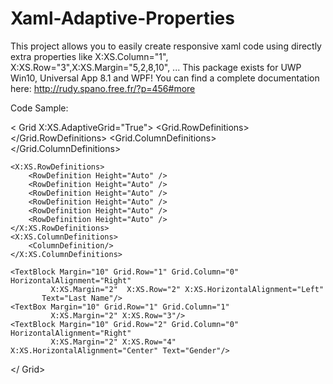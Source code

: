 # Xaml-Adaptive-Properties
This project allows you to easily create responsive xaml code using directly extra properties like X:XS.Column="1", X:XS.Row="3",X:XS.Margin="5,2,8,10", ... This package exists for UWP Win10, Universal App 8.1 and WPF!
You can find a complete documentation here: http://rudy.spano.free.fr/?p=456#more

Code Sample:

< Grid X:XS.AdaptiveGrid="True">
	<Grid.RowDefinitions>
		<RowDefinition Height="Auto" />
		<RowDefinition Height="Auto" />
		<RowDefinition Height="Auto" />
	</Grid.RowDefinitions>
	<Grid.ColumnDefinitions>
		<ColumnDefinition Width="200"/>
		<ColumnDefinition/>
	</Grid.ColumnDefinitions>

	<X:XS.RowDefinitions>
		<RowDefinition Height="Auto" />
		<RowDefinition Height="Auto" />
		<RowDefinition Height="Auto" />
		<RowDefinition Height="Auto" />
		<RowDefinition Height="Auto" />
		<RowDefinition Height="Auto" />
	</X:XS.RowDefinitions>
	<X:XS.ColumnDefinitions>
		<ColumnDefinition/>
	</X:XS.ColumnDefinitions>
	
	<TextBlock Margin="10" Grid.Row="1" Grid.Column="0"  HorizontalAlignment="Right"
			 X:XS.Margin="2"  X:XS.Row="2" X:XS.HorizontalAlignment="Left"
		   Text="Last Name"/>
	<TextBox Margin="10" Grid.Row="1" Grid.Column="1" 
			 X:XS.Margin="2" X:XS.Row="3"/>
	<TextBlock Margin="10" Grid.Row="2" Grid.Column="0"  HorizontalAlignment="Right"
			 X:XS.Margin="2" X:XS.Row="4" X:XS.HorizontalAlignment="Center" Text="Gender"/>
</ Grid>

